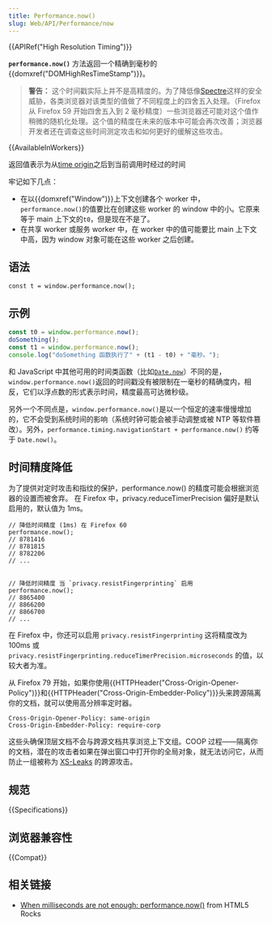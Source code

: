 ```yaml
---
title: Performance.now()
slug: Web/API/Performance/now
---
```


{{APIRef("High Resolution Timing")}}

**`performance.now()`** 方法返回一个精确到毫秒的 {{domxref("DOMHighResTimeStamp")}}。

> **警告：** 这个时间戳实际上并不是高精度的。为了降低像[Spectre](https://spectreattack.com/)这样的安全威胁，各类浏览器对该类型的值做了不同程度上的四舍五入处理。（Firefox 从 Firefox 59 开始四舍五入到 2 毫秒精度）一些浏览器还可能对这个值作稍微的随机化处理。这个值的精度在未来的版本中可能会再次改善；浏览器开发者还在调查这些时间测定攻击和如何更好的缓解这些攻击。

{{AvailableInWorkers}}

返回值表示为从[time origin](/zh-CN/docs/Web/API/DOMHighResTimeStamp#The_time_origin)之后到当前调用时经过的时间

牢记如下几点：

- 在以{{domxref("Window")}}上下文创建各个 worker 中，`performance.now()`的值要比在创建这些 worker 的 window 中的小。它原来等于 main 上下文的`t0`，但是现在不是了。
- 在共享 worker 或服务 worker 中，在 worker 中的值可能要比 main 上下文中高，因为 window 对象可能在这些 worker 之后创建。

## 语法

```
const t = window.performance.now();
```

## 示例

```js
const t0 = window.performance.now();
doSomething();
const t1 = window.performance.now();
console.log("doSomething 函数执行了" + (t1 - t0) + "毫秒。");
```

和 JavaScript 中其他可用的时间类函数（比如[`Date.now`](/zh-CN/docs/JavaScript/Reference/Global_Objects/Date/now)）不同的是，`window.performance.now()`返回的时间戳没有被限制在一毫秒的精确度内，相反，它们以浮点数的形式表示时间，精度最高可达微秒级。

另外一个不同点是，`window.performance.now()`是以一个恒定的速率慢慢增加的，它不会受到系统时间的影响（系统时钟可能会被手动调整或被 NTP 等软件篡改）。另外，`performance.timing.navigationStart + performance.now()` 约等于 `Date.now()`。

## 时间精度降低

为了提供对定时攻击和指纹的保护，performance.now() 的精度可能会根据浏览器的设置而被舍弃。
在 Firefox 中，privacy.reduceTimerPrecision 偏好是默认启用的，默认值为 1ms。

```
// 降低时间精度 (1ms) 在 Firefox 60
performance.now();
// 8781416
// 8781815
// 8782206
// ...


// 降低时间精度 当 `privacy.resistFingerprinting` 启用
performance.now();
// 8865400
// 8866200
// 8866700
// ...
```

在 Firefox 中，你还可以启用 `privacy.resistFingerprinting` 这将精度改为 100ms 或`privacy.resistFingerprinting.reduceTimerPrecision.microseconds` 的值，以较大者为准。

从 Firefox 79 开始，如果你使用{{HTTPHeader("Cross-Origin-Opener-Policy")}}和{{HTTPHeader("Cross-Origin-Embedder-Policy")}}头来跨源隔离你的文档，就可以使用高分辨率定时器。

```
Cross-Origin-Opener-Policy: same-origin
Cross-Origin-Embedder-Policy: require-corp
```

这些头确保顶层文档不会与跨源文档共享浏览上下文组。COOP 过程——隔离你的文档，潜在的攻击者如果在弹出窗口中打开你的全局对象，就无法访问它，从而防止一组被称为 [XS-Leaks](https://github.com/xsleaks/xsleaks) 的跨源攻击。

## 规范

{{Specifications}}

## 浏览器兼容性

{{Compat}}

## 相关链接

- [When milliseconds are not enough: performance.now()](http://updates.html5rocks.com/2012/08/When-milliseconds-are-not-enough-performance-now) from HTML5 Rocks
